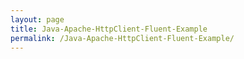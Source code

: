 ```yaml
---
layout: page
title: Java-Apache-HttpClient-Fluent-Example
permalink: /Java-Apache-HttpClient-Fluent-Example/
---
```

<script src="https://gist.github.com/i88ca/c78c97e9b8c3c08fba3acaa4fdc65a23.js"></script>
